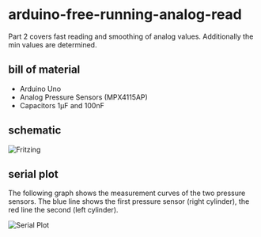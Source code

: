 # arduino-free-running-analog-read
Part 2 covers fast reading and smoothing of analog values. Additionally the min values are determined.

## bill of material
* Arduino Uno
* Analog Pressure Sensors (MPX4115AP)
* Capacitors 1µF and 100nF

## schematic
![Fritzing](https://github.com/yz88/arduino-digital-carb-sync/blob/master/part1/arduino-carb-sync-part1-001.PNG)

## serial plot
The following graph shows the measurement curves of the two pressure sensors. The blue line shows the first pressure sensor (right cylinder), the red line the second (left cylinder).

![Serial Plot](https://github.com/yz88/arduino-digital-carb-sync/blob/master/part2/serial-plot-part2.PNG)
